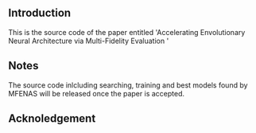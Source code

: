 ## Introduction
This is the source code of the paper entitled 'Accelerating Envolutionary Neural Architecture via Multi-Fidelity Evaluation ' 

## Notes
The source code inlcluding searching, training and best models found by MFENAS will be released once the paper is accepted.

## Acknoledgement

